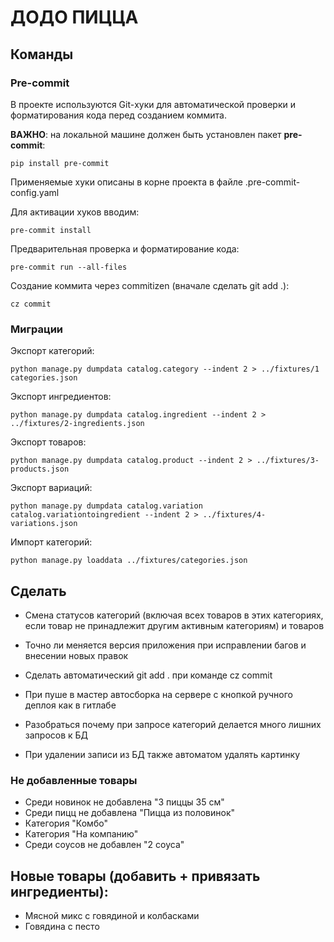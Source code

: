 # ДОДО ПИЦЦА

## Команды
### Pre-commit

В проекте используются Git-хуки для автоматической проверки и форматирования кода перед созданием коммита.

**ВАЖНО**: на локальной машине должен быть установлен пакет **pre-commit**:
   ```
   pip install pre-commit
   ```

Применяемые хуки описаны в корне проекта в файле .pre-commit-config.yaml

Для активации хуков вводим:
   ```
   pre-commit install
   ```
Предварительная проверка и форматирование кода:
   ```
   pre-commit run --all-files
   ```

Создание коммита через commitizen (вначале сделать git add .):
   ```
   cz commit
   ```

### Миграции
Экспорт категорий:
   ```
   python manage.py dumpdata catalog.category --indent 2 > ../fixtures/1 categories.json
   ```
Экспорт ингредиентов:
   ```
   python manage.py dumpdata catalog.ingredient --indent 2 > ../fixtures/2-ingredients.json
   ```
Экспорт товаров:
   ```
   python manage.py dumpdata catalog.product --indent 2 > ../fixtures/3-products.json
   ```
Экспорт вариаций:
   ```
   python manage.py dumpdata catalog.variation catalog.variationtoingredient --indent 2 > ../fixtures/4-variations.json
   ```
Импорт категорий:
   ```
   python manage.py loaddata ../fixtures/categories.json
   ```

## Сделать
- Смена статусов категорий (включая всех товаров в этих категориях, если товар не принадлежит другим активным категориям) и товаров

- Точно ли меняется версия приложения при исправлении багов и внесении новых правок
- Сделать автоматический git add . при команде cz commit
- При пуше в мастер автосборка на сервере с кнопкой ручного деплоя как в гитлабе
- Разобраться почему при запросе категорий делается много лишних запросов к БД
- При удалении записи из БД также автоматом удалять картинку

### Не добавленные товары
- Среди новинок не добавлена "3 пиццы 35 см"
- Среди пицц не добавлена "Пицца из половинок"
- Категория "Комбо"
- Категория "На компанию"
- Среди соусов не добавлен "2 соуса"


## Новые товары (добавить + привязать ингредиенты):
- Мясной микс с говядиной и колбасками
- Говядина с песто